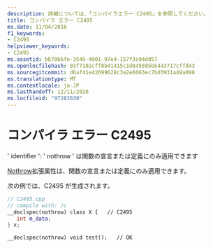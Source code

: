```yaml
---
description: 詳細については、「コンパイラエラー C2495」を参照してください。
title: コンパイラ エラー C2495
ms.date: 11/04/2016
f1_keywords:
- C2495
helpviewer_keywords:
- C2495
ms.assetid: bb7066fe-3549-4901-97e4-157f3c04dd57
ms.openlocfilehash: 03f7102cff8b41415c1d845595bb443717cffd43
ms.sourcegitcommit: d6af41e42699628c3e2e6063ec7b03931a49a098
ms.translationtype: MT
ms.contentlocale: ja-JP
ms.lasthandoff: 12/11/2020
ms.locfileid: "97283630"
---
```

# <a name="compiler-error-c2495"></a>コンパイラ エラー C2495

' identifier ': ' nothrow ' は関数の宣言または定義にのみ適用できます

[Nothrow](../../cpp/nothrow-cpp.md)拡張属性は、関数の宣言または定義にのみ適用できます。

次の例では、C2495 が生成されます。

```cpp
// C2495.cpp
// compile with: /c
__declspec(nothrow) class X {   // C2495
   int m_data;
} x;

__declspec(nothrow) void test();   // OK
```
